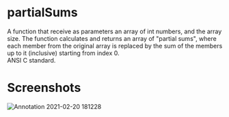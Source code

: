 # partialSums
A function that receive as parameters an array of int numbers, and the array size. The function calculates and returns an array of "partial sums", where each member from the original array is replaced by the sum of the members up to it (inclusive) starting from index 0.  
ANSI C standard.

# Screenshots 
![Annotation 2021-02-20 181228](https://user-images.githubusercontent.com/75572892/108601816-4a681580-73a7-11eb-8731-1e032dd25226.png)

